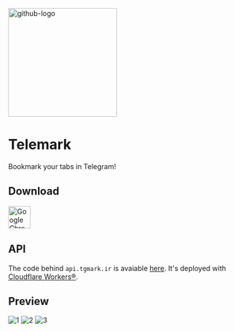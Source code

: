 <img alt="github-logo" src="https://user-images.githubusercontent.com/20593549/109845598-90a05d00-7c62-11eb-84a9-c9ae1cd9a7a2.png" width="220"/>


# Telemark
Bookmark your tabs in Telegram!
## Download
<a href="https://chrome.google.com/webstore/detail/telemark/pfpelimafhpcfmngnaafnndojnankolc"><img src="https://user-images.githubusercontent.com/20593549/109499549-4aa09900-7aaa-11eb-9a08-606576d9b18a.png" alt="Google Chrome" width="45"/></a>
## API
The code behind `api.tgmark.ir` is avaiable [here](https://gist.github.com/mahdyar/47348a67eb83d336d4bb0556a40bcc32). It's deployed with [Cloudflare Workers®](https://workers.cloudflare.com/).
## Preview
![1](https://user-images.githubusercontent.com/20593549/109846103-16bca380-7c63-11eb-9213-ab9234b80af7.jpg)
![2](https://user-images.githubusercontent.com/20593549/109846109-191efd80-7c63-11eb-9666-084b5309eb23.jpg)
![3](https://user-images.githubusercontent.com/20593549/109846113-1ae8c100-7c63-11eb-815e-c93b608bbd41.jpg)

